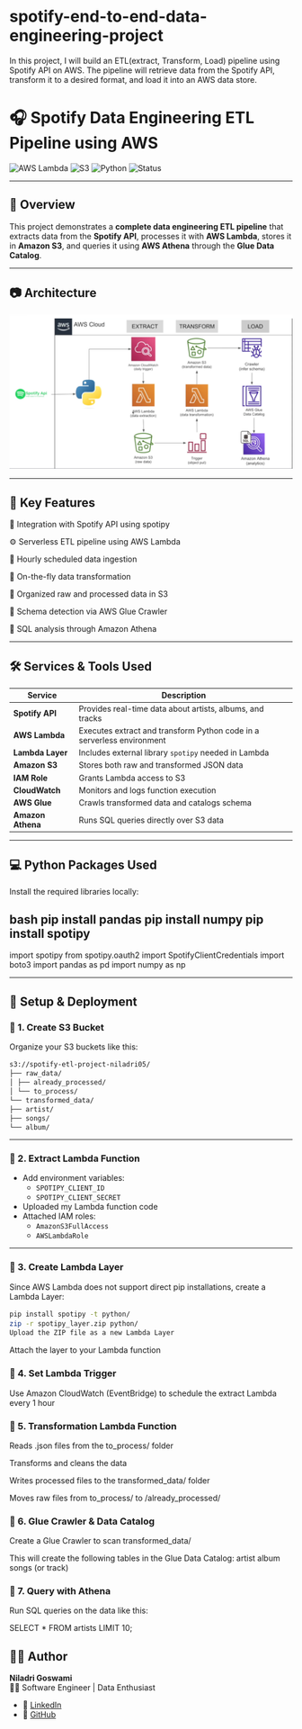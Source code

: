 # spotify-end-to-end-data-engineering-project
In this project, I will build an ETL(extract, Transform, Load) pipeline using Spotify API on AWS. The pipeline will retrieve data from the Spotify API, transform it to a desired format, and load it into an AWS data store.

# 🎧 Spotify Data Engineering ETL Pipeline using AWS

![AWS Lambda](https://img.shields.io/badge/AWS-Lambda-orange?logo=amazon-aws&logoColor=white)
![S3](https://img.shields.io/badge/AWS-S3-blue?logo=amazon-aws)
![Python](https://img.shields.io/badge/Python-3.8+-green?logo=python)
![Status](https://img.shields.io/badge/Project-Completed-brightgreen)



---

## 📌 Overview

This project demonstrates a **complete data engineering ETL pipeline** that extracts data from the **Spotify API**, processes it with **AWS Lambda**, stores it in **Amazon S3**, and queries it using **AWS Athena** through the **Glue Data Catalog**.

---
## 📷 Architecture
![Architecture Diagram](https://github.com/Niladri005/spotify-end-to-end-data-engineering-project/blob/main/spotify_data_pipeline.png)

---
## 🧠 Key Features
🎯 Integration with Spotify API using spotipy

⚙️ Serverless ETL pipeline using AWS Lambda

🔄 Hourly scheduled data ingestion

🧹 On-the-fly data transformation

📂 Organized raw and processed data in S3

🧭 Schema detection via AWS Glue Crawler

🧠 SQL analysis through Amazon Athena

---
## 🛠️ Services & Tools Used

| Service         | Description                                                                 |
|-----------------|-----------------------------------------------------------------------------|
| **Spotify API** | Provides real-time data about artists, albums, and tracks                  |
| **AWS Lambda**  | Executes extract and transform Python code in a serverless environment     |
| **Lambda Layer**| Includes external library `spotipy` needed in Lambda                       |
| **Amazon S3**   | Stores both raw and transformed JSON data                                  |
| **IAM Role**    | Grants Lambda access to S3                                                 |
| **CloudWatch**  | Monitors and logs function execution                                       |
| **AWS Glue**    | Crawls transformed data and catalogs schema                                |
| **Amazon Athena**| Runs SQL queries directly over S3 data                                     |

---
## 💻 Python Packages Used

Install the required libraries locally:

bash
pip install pandas
pip install numpy
pip install spotipy
---
import spotipy
from spotipy.oauth2 import SpotifyClientCredentials
import boto3
import pandas as pd
import numpy as np

---
## 🔧 Setup & Deployment

### 🔹 1. Create S3 Bucket

Organize your S3 buckets like this:
```
s3://spotify-etl-project-niladri05/
├── raw_data/
│ ├── already_processed/
│ └── to_process/
└── transformed_data/
├── artist/
├── songs/
└── album/
```
---

### 🔹 2. Extract Lambda Function

- Add environment variables:
  - `SPOTIPY_CLIENT_ID`
  - `SPOTIPY_CLIENT_SECRET`
- Uploaded my Lambda function code
- Attached IAM roles:
  - `AmazonS3FullAccess`
  - `AWSLambdaRole`

---

### 🔹 3. Create Lambda Layer

Since AWS Lambda does not support direct pip installations, create a Lambda Layer:

```bash
pip install spotipy -t python/
zip -r spotipy_layer.zip python/
Upload the ZIP file as a new Lambda Layer
```
Attach the layer to your Lambda function

### 🔹 4. Set Lambda Trigger
Use Amazon CloudWatch (EventBridge) to schedule the extract Lambda every 1 hour

### 🔹 5. Transformation Lambda Function
Reads .json files from the to_process/ folder

Transforms and cleans the data

Writes processed files to the transformed_data/ folder

Moves raw files from to_process/ to /already_processed/

### 🔹 6. Glue Crawler & Data Catalog
Create a Glue Crawler to scan transformed_data/

This will create the following tables in the Glue Data Catalog:
artist
album
songs (or track)

### 🔹 7. Query with Athena
Run SQL queries on the data like this:

SELECT * FROM artists LIMIT 10;





## 🙋‍♂️ Author

**Niladri Goswami**  
🧑‍💻 Software Engineer | Data Enthusiast  

- 🔗 [LinkedIn](https://www.linkedin.com/in/)
- 🔗 [GitHub](https://github.com/)
